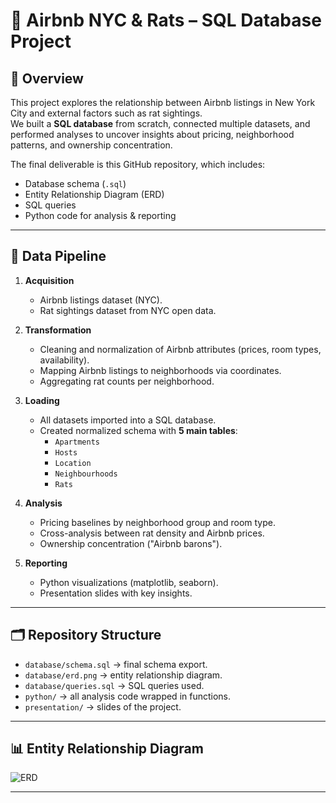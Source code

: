 # 🐀 Airbnb NYC & Rats – SQL Database Project

## 📌 Overview
This project explores the relationship between Airbnb listings in New York City and external factors such as rat sightings.  
We built a **SQL database** from scratch, connected multiple datasets, and performed analyses to uncover insights about pricing, neighborhood patterns, and ownership concentration.

The final deliverable is this GitHub repository, which includes:
- Database schema (`.sql`)
- Entity Relationship Diagram (ERD)
- SQL queries
- Python code for analysis & reporting

---

## 🔧 Data Pipeline

1. **Acquisition**
   - Airbnb listings dataset (NYC).
   - Rat sightings dataset from NYC open data.

2. **Transformation**
   - Cleaning and normalization of Airbnb attributes (prices, room types, availability).
   - Mapping Airbnb listings to neighborhoods via coordinates.
   - Aggregating rat counts per neighborhood.

3. **Loading**
   - All datasets imported into a SQL database.
   - Created normalized schema with **5 main tables**:
     - `Apartments`
     - `Hosts`
     - `Location`
     - `Neighbourhoods`
     - `Rats`

4. **Analysis**
   - Pricing baselines by neighborhood group and room type.
   - Cross-analysis between rat density and Airbnb prices.
   - Ownership concentration ("Airbnb barons").

5. **Reporting**
   - Python visualizations (matplotlib, seaborn).
   - Presentation slides with key insights.

---

## 🗂 Repository Structure

- `database/schema.sql` → final schema export.
- `database/erd.png` → entity relationship diagram.
- `database/queries.sql` → SQL queries used.
- `python/` → all analysis code wrapped in functions.
- `presentation/` → slides of the project.

---

## 📊 Entity Relationship Diagram

![ERD](Airbnb_ny-ERD.png)

---

